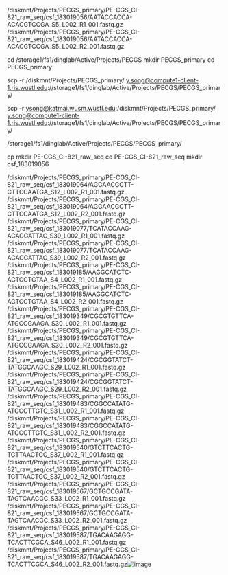 /diskmnt/Projects/PECGS_primary/PE-CGS_CI-821_raw_seq/csf_183019056/AATACCACCA-ACACGTCCGA_S5_L002_R1_001.fastq.gz
/diskmnt/Projects/PECGS_primary/PE-CGS_CI-821_raw_seq/csf_183019056/AATACCACCA-ACACGTCCGA_S5_L002_R2_001.fastq.gz

cd /storage1/fs1/dinglab/Active/Projects/PECGS
mkdir PECGS_primary
cd PECGS_primary

scp -r /diskmnt/Projects/PECGS_primary/ y.song@compute1-client-1.ris.wustl.edu://storage1/fs1/dinglab/Active/Projects/PECGS/PECGS_primary/

scp -r ysong@katmai.wusm.wustl.edu:/diskmnt/Projects/PECGS_primary/ y.song@compute1-client-1.ris.wustl.edu://storage1/fs1/dinglab/Active/Projects/PECGS/PECGS_primary/



/storage1/fs1/dinglab/Active/Projects/PECGS/PECGS_primary/

cp 
mkdir PE-CGS_CI-821_raw_seq
cd PE-CGS_CI-821_raw_seq 
mkdir csf_183019056


/diskmnt/Projects/PECGS_primary/PE-CGS_CI-821_raw_seq/csf_183019064/AGGAACGCTT-CTTCCAATGA_S12_L002_R1_001.fastq.gz
/diskmnt/Projects/PECGS_primary/PE-CGS_CI-821_raw_seq/csf_183019064/AGGAACGCTT-CTTCCAATGA_S12_L002_R2_001.fastq.gz
/diskmnt/Projects/PECGS_primary/PE-CGS_CI-821_raw_seq/csf_183019077/TCATACCAAG-ACAGGATTAC_S39_L002_R1_001.fastq.gz
/diskmnt/Projects/PECGS_primary/PE-CGS_CI-821_raw_seq/csf_183019077/TCATACCAAG-ACAGGATTAC_S39_L002_R2_001.fastq.gz
/diskmnt/Projects/PECGS_primary/PE-CGS_CI-821_raw_seq/csf_183019185/AAGGCATCTC-AGTCCTGTAA_S4_L002_R1_001.fastq.gz
/diskmnt/Projects/PECGS_primary/PE-CGS_CI-821_raw_seq/csf_183019185/AAGGCATCTC-AGTCCTGTAA_S4_L002_R2_001.fastq.gz
/diskmnt/Projects/PECGS_primary/PE-CGS_CI-821_raw_seq/csf_183019349/CGCGTGTTCA-ATGCCGAAGA_S30_L002_R1_001.fastq.gz
/diskmnt/Projects/PECGS_primary/PE-CGS_CI-821_raw_seq/csf_183019349/CGCGTGTTCA-ATGCCGAAGA_S30_L002_R2_001.fastq.gz
/diskmnt/Projects/PECGS_primary/PE-CGS_CI-821_raw_seq/csf_183019424/CGCGGTATCT-TATGGCAAGC_S29_L002_R1_001.fastq.gz
/diskmnt/Projects/PECGS_primary/PE-CGS_CI-821_raw_seq/csf_183019424/CGCGGTATCT-TATGGCAAGC_S29_L002_R2_001.fastq.gz
/diskmnt/Projects/PECGS_primary/PE-CGS_CI-821_raw_seq/csf_183019483/CGGCCATATG-ATGCCTTGTC_S31_L002_R1_001.fastq.gz
/diskmnt/Projects/PECGS_primary/PE-CGS_CI-821_raw_seq/csf_183019483/CGGCCATATG-ATGCCTTGTC_S31_L002_R2_001.fastq.gz
/diskmnt/Projects/PECGS_primary/PE-CGS_CI-821_raw_seq/csf_183019540/GTCTTCACTG-TGTTAACTGC_S37_L002_R1_001.fastq.gz
/diskmnt/Projects/PECGS_primary/PE-CGS_CI-821_raw_seq/csf_183019540/GTCTTCACTG-TGTTAACTGC_S37_L002_R2_001.fastq.gz
/diskmnt/Projects/PECGS_primary/PE-CGS_CI-821_raw_seq/csf_183019567/GCTGCCGATA-TAGTCAACGC_S33_L002_R1_001.fastq.gz
/diskmnt/Projects/PECGS_primary/PE-CGS_CI-821_raw_seq/csf_183019567/GCTGCCGATA-TAGTCAACGC_S33_L002_R2_001.fastq.gz
/diskmnt/Projects/PECGS_primary/PE-CGS_CI-821_raw_seq/csf_183019587/TGACAAGAGG-TCACTTCGCA_S46_L002_R1_001.fastq.gz
/diskmnt/Projects/PECGS_primary/PE-CGS_CI-821_raw_seq/csf_183019587/TGACAAGAGG-TCACTTCGCA_S46_L002_R2_001.fastq.gz![image](https://user-images.githubusercontent.com/80489022/212438774-3b81121a-e213-4bfa-a2c4-ed064bff3e6b.png)
